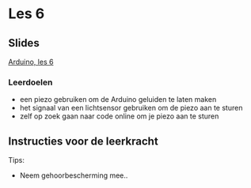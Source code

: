 # Les 6

## Slides

[Arduino, les 6](https://slides.com/lmc_oebbens/module-3-les-6)

### Leerdoelen

* een piezo gebruiken om de Arduino geluiden te laten maken
* het signaal van een lichtsensor gebruiken om de piezo aan te sturen
* zelf op zoek gaan naar code online om je piezo aan te sturen


## Instructies voor de leerkracht <a href="#instructies-voor-de-leerkracht" id="instructies-voor-de-leerkracht"></a>

Tips:
- Neem gehoorbescherming mee..